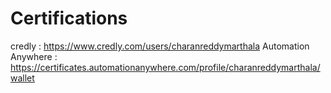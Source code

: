 # Certifications

credly : https://www.credly.com/users/charanreddymarthala
Automation Anywhere : https://certificates.automationanywhere.com/profile/charanreddymarthala/wallet
